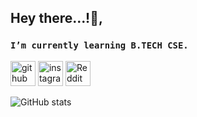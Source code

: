 ## Hey there...!👋, 


### ```I’m currently learning B.TECH CSE.```


[<img src='https://cdn.jsdelivr.net/npm/simple-icons@3.0.1/icons/github.svg' alt='github' height='40'>](https://github.com/https://github.com/diodiamatrix)
[<img src='https://cdn.jsdelivr.net/npm/simple-icons@3.0.1/icons/instagram.svg' alt='instagram' height='40'>](https://www.instagram.com/https://instagram.com/akshay_a_nair_/)
[<img src='https://cdn.jsdelivr.net/npm/simple-icons@3.0.1/icons/reddit.svg' alt='Reddit' height='40'>](https://www.reddit.com/user/https://www.reddit.com/user/Akshay_Nair_lawliet)

![GitHub stats](https://github-readme-stats.vercel.app/api?username=diodiamatrix&show_icons=true&layout=compact&amp;title_color=fff&amp;icon_color=79ff97&amp;text_color=FFAF02&amp;bg_color=131419)
